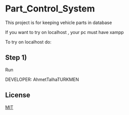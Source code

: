 # Part_Control_System

This project is for keeping vehicle parts in database

If you want to try on localhost , your pc must have xampp 

To try on localhost do:

## Step 1) 
Run 

DEVELOPER: AhmetTalhaTURKMEN

## License
[MIT](https://choosealicense.com/licenses/mit/)
